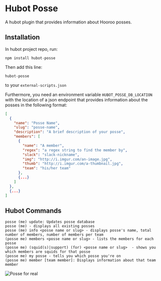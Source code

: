 # Hubot Posse

A hubot plugin that provides information about Hooroo posses.

## Installation

In hubot project repo, run:

```
npm install hubot-posse
```

Then add this line:

```
hubot-posse
```

to your `external-scripts.json`

Furthermore, you need an environment variable `HUBOT_POSSE_DB_LOCATION` with the location of a json endpoint that provides information about the posses in the following format:

```json
[
  {
    "name": "Posse Name",
    "slug": "posse-name",
    "description": "A brief description of your posse",
    "members": [
      {
        "name": "A member",
        "regex": "a regex string to find the member by",
        "slack": "slack-nickname",
        "img": "http://i.imgur.com/an-image.jpg",
        "thumb": "http://i.imgur.com/a-thumbnail.jpg",
        "team": "his/her team"
      },
      {...}
    ]
  },
  {...}
]
```

## Hubot Commands
```
posse (me) update: Updates posse database
posse (me) - displays all existing posses
posse (me) info <posse name or slug> - displays posse's name, total number of members, number of members per team
(posse me) members <posse name or slug> - lists the members for each posse
(posse me) (squid(s)|support) (for) <posse name or slug>  - shows you which members are squids for that posse
(posse me) my posse - tells you which posse you're on
(posse me) member [team member]: Displays information about that team member
```

![Posse for real](http://i.imgur.com/C6h3ZB0.jpg)

